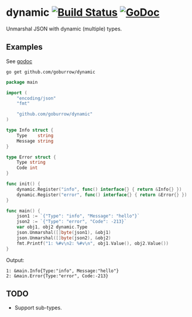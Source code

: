 # dynamic [![Build Status](https://travis-ci.org/goburrow/dynamic.svg?branch=master)](https://travis-ci.org/goburrow/dynamic) [![GoDoc](https://godoc.org/github.com/goburrow/dynamic?status.svg)](https://godoc.org/github.com/goburrow/dynamic)

Unmarshal JSON with dynamic (multiple) types.

## Examples
See [godoc](https://godoc.org/github.com/goburrow/dynamic#pkg-examples)

```
go get github.com/goburrow/dynamic
```
```go
package main

import (
	"encoding/json"
	"fmt"

	"github.com/goburrow/dynamic"
)

type Info struct {
	Type    string
	Message string
}

type Error struct {
	Type string
	Code int
}

func init() {
	dynamic.Register("info", func() interface{} { return &Info{} })
	dynamic.Register("error", func() interface{} { return &Error{} })
}

func main() {
	json1 := `{"Type": "info", "Message": "hello"}`
	json2 := `{"Type": "error", "Code": -213}`
	var obj1, obj2 dynamic.Type
	json.Unmarshal([]byte(json1), &obj1)
	json.Unmarshal([]byte(json2), &obj2)
	fmt.Printf("1: %#v\n2: %#v\n", obj1.Value(), obj2.Value())
}
```
Output:
```
1: &main.Info{Type:"info", Message:"hello"}
2: &main.Error{Type:"error", Code:-213}
```

## TODO
- Support sub-types.
